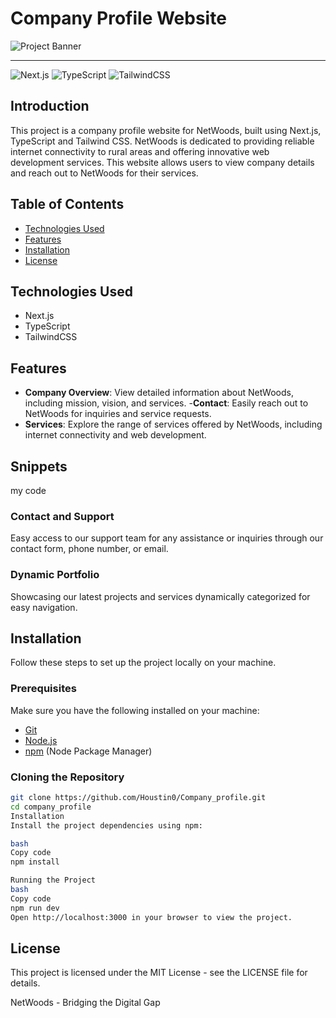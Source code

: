 # Company Profile Website

![Project Banner](https://yourcompanybanner.com/banner.png)

---

![Next.js](https://img.shields.io/badge/-Next_JS_14-black?style=for-the-badge&logoColor=white&logo=nextdotjs&color=000000)
![TypeScript](https://img.shields.io/badge/-TypeScript-black?style=for-the-badge&logoColor=white&logo=typescript&color=3178C6)
![TailwindCSS](https://img.shields.io/badge/-TailwindCSS-black?style=for-the-badge&logoColor=white&logo=tailwindcss&color=38B2AC)

## Introduction

This project is a company profile website for NetWoods, built using Next.js, TypeScript and Tailwind CSS. NetWoods is dedicated to providing reliable internet connectivity to rural areas and offering innovative web development services. This website allows users to view company details and reach out to NetWoods for their services.

## Table of Contents

- [Technologies Used](#technologies-used)
- [Features](#features)
- [Installation](#installation)
- [License](#license)

## Technologies Used

- Next.js
- TypeScript
- TailwindCSS

## Features

- **Company Overview**: View detailed information about NetWoods, including mission, vision, and services.
-**Contact**: Easily reach out to NetWoods for inquiries and service requests.
- **Services**: Explore the range of services offered by NetWoods, including internet connectivity and web development.

## Snippets

my code

### Contact and Support

Easy access to our support team for any assistance or inquiries through our contact form, phone number, or email.

### Dynamic Portfolio

Showcasing our latest projects and services dynamically categorized for easy navigation.

## Installation

Follow these steps to set up the project locally on your machine.

### Prerequisites

Make sure you have the following installed on your machine:

- [Git](https://git-scm.com/)
- [Node.js](https://nodejs.org/en)
- [npm](https://www.npmjs.com/) (Node Package Manager)

### Cloning the Repository

```bash
git clone https://github.com/Houstin0/Company_profile.git
cd company_profile
Installation
Install the project dependencies using npm:

bash
Copy code
npm install

Running the Project
bash
Copy code
npm run dev
Open http://localhost:3000 in your browser to view the project.
```

## License

This project is licensed under the MIT License - see the LICENSE file for details.

NetWoods - Bridging the Digital Gap
